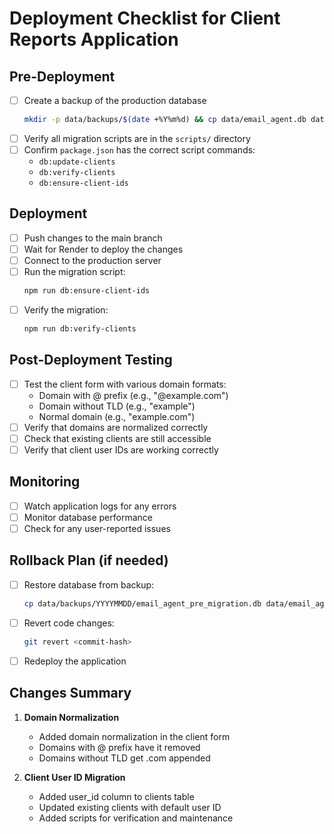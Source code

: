# Deployment Checklist for Client Reports Application

## Pre-Deployment

- [ ] Create a backup of the production database
  ```bash
  mkdir -p data/backups/$(date +%Y%m%d) && cp data/email_agent.db data/backups/$(date +%Y%m%d)/email_agent_pre_migration.db
  ```
- [ ] Verify all migration scripts are in the `scripts/` directory
- [ ] Confirm `package.json` has the correct script commands:
  - `db:update-clients`
  - `db:verify-clients`
  - `db:ensure-client-ids`

## Deployment

- [ ] Push changes to the main branch
- [ ] Wait for Render to deploy the changes
- [ ] Connect to the production server
- [ ] Run the migration script:
  ```bash
  npm run db:ensure-client-ids
  ```
- [ ] Verify the migration:
  ```bash
  npm run db:verify-clients
  ```

## Post-Deployment Testing

- [ ] Test the client form with various domain formats:
  - Domain with @ prefix (e.g., "@example.com")
  - Domain without TLD (e.g., "example")
  - Normal domain (e.g., "example.com")
- [ ] Verify that domains are normalized correctly
- [ ] Check that existing clients are still accessible
- [ ] Verify that client user IDs are working correctly

## Monitoring

- [ ] Watch application logs for any errors
- [ ] Monitor database performance
- [ ] Check for any user-reported issues

## Rollback Plan (if needed)

- [ ] Restore database from backup:
  ```bash
  cp data/backups/YYYYMMDD/email_agent_pre_migration.db data/email_agent.db
  ```
- [ ] Revert code changes:
  ```bash
  git revert <commit-hash>
  ```
- [ ] Redeploy the application

## Changes Summary

1. **Domain Normalization**
   - Added domain normalization in the client form
   - Domains with @ prefix have it removed
   - Domains without TLD get .com appended

2. **Client User ID Migration**
   - Added user_id column to clients table
   - Updated existing clients with default user ID
   - Added scripts for verification and maintenance 